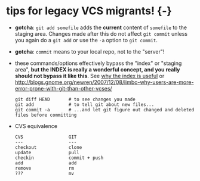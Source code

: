 # tips for legacy VCS migrants! {-}

  * **gotcha**: `git add somefile` adds the **current** content of `somefile`
    to the staging area.  Changes made after this do not affect `git commit`
    unless you again do a `git add` or use the `-a` option to `git commit`.

  * **gotcha**: `commit` means to your local repo, not to the "server"!

  * these commands/options effectively bypass the "index" or "staging area",
    **but the INDEX is really a wonderful concept, and you really should not
    bypass it like this**.  See [why the index is
    useful](uses-of-index.html) or
    <http://blogs.gnome.org/newren/2007/12/08/limbo-why-users-are-more-error-prone-with-git-than-other-vcses/>

        git diff HEAD       # to see changes you made
        git add             # to tell git about new files...
        git commit -a       # ...and let git figure out changed and deleted files before committing

  * CVS equivalence

        CVS                 GIT
        ---                 ---
        checkout            clone
        update              pull
        checkin             commit + push
        add                 add
        remove              rm
        ???                 mv   

